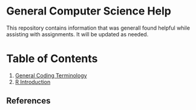 # General Computer Science Help
This repository contains information that was generall found helpful while 
assisting with assignments. It will be updated as needed.

# Table of Contents
  1. [General Coding Terminology](Terminology/Terminology.md)
  2. [R Introduction](R/Intro.md)

## References